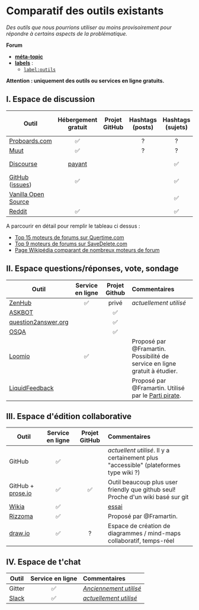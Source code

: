 Comparatif des outils existants
===============================

*Des outils que nous pourrions utiliser au moins provisoirement pour répondre à certains aspects de la problématique.*

**Forum**

- [**méta-topic**](https://github.com/dirtylab/wiki/issues/11)
- [**labels**](https://github.com/dirtylab/wiki/issues/14) :
    - [`label:outils`](https://github.com/dirtylab/wiki/issues?utf8=%E2%9C%93&q=label%3Aoutils+)


**Attention : uniquement des outils ou services en ligne gratuits.**

I. Espace de discussion
-----------------------

| Outil | Hébergement gratuit | Projet GitHub | Hashtags (posts) | Hashtags (sujets) | Arborescence | Vote par catégorie (posts) |
|----------------------------------------------|:------------------:|:-------------:|:----------------:|:----------------:|:---------------------------:|:--------------------------:|
| [Proboards.com](https://www.proboards.com)      | :white_check_mark: | | ?| ?| ?| ?|
| [Muut](https://muut.com)                       | :white_check_mark: | | ?| ?| ?| ?|
| [Discourse](http://www.discourse.org)                       | [payant](https://meta.discourse.org/t/free-hosted-option/9621) | | | :white_check_mark: |  | "like" simple |
| [GitHub](http://github.com/) ([issues](https://github.com/dirtylab/wiki/issues))                     | :white_check_mark: | | | :white_check_mark: |  | "+1" ZenHub |
| [Vanilla Open Source](http://vanillaforums.org/)  | | | | :white_check_mark: |  | :white_check_mark: |
| [Reddit](http://reddit.com/)  | :white_check_mark: | |  | :white_check_mark: | :white_check_mark: |  |
A parcourir en détail pour remplir le tableau ci dessus :

* [Top 15 moteurs de forums sur Quertime.com](http://www.quertime.com/article/15-best-online-forum-platforms-software-free-and-paid/)
* [Top 9 moteurs de forums sur SaveDelete.com](http://savedelete.com/software/best-forum-software-free-and-paid/14592/)
* [Page Wikipédia comparant de nombreux moteurs de forum](https://en.m.wikipedia.org/wiki/Comparison_of_Internet_forum_software)

II. Espace questions/réponses, vote, sondage
--------------------------------------------

| Outil                        |  Service en ligne        | Projet Github | Commentaires |
|------------------------------|:------------------------:|:--------------------:|:--------------------|
| [ZenHub](https://www.zenhub.io/) | :white_check_mark: | privé | *actuellement utilisé* |
| [ASKBOT](https://askbot.com) |                          | :white_check_mark:| |
| [question2answer.org](http://www.question2answer.org) | | :white_check_mark:| |
| [OSQA](http://www.osqa.net)  |                          | :white_check_mark:| |
| [Loomio](https://www.loomio.org/)  | :white_check_mark:  | | Proposé par @Framartin. Possibilité de service en ligne gratuit à étudier. |
| [LiquidFeedback](http://liquidfeedback.org/)  |    |   | Proposé par @Framartin. Utilisé par le [Parti pirate](http://www.partipirate.fr/LiquidFeedback-217). |

III. Espace d'édition collaborative
-----------------------------------

| Outil  |  Service en ligne   | Projet GitHub | Commentaires |
|----------------------------------------------|:--------------------:|:-------------:|:-----------|
| GitHub | :white_check_mark:  |               | *actuellent utilisé*. Il y a certainement plus "accessible" (plateformes type wiki ?) |
| GitHub + [prose.io](http://prose.io) | :white_check_mark:  | :white_check_mark:    | Outil beaucoup plus user friendly que github seul! Proche d'un wiki basé sur git |
| [Wikia](http://www.wikia.com/) | :white_check_mark:  |               | [essai](http://fr.dirtylab.wikia.com/) |
| [Rizzoma](https://rizzoma.com) | :white_check_mark:  |               | Proposé par @Framartin. |
| [draw.io](https://www.draw.io/) | :white_check_mark: | ? | Espace de création de diagrammes / mind-maps collaboratif, temps-réel |

IV. Espace de t'chat
--------------------

| Outil  |  Service en ligne   | Commentaires |
|--------|:--------------------:|:-----------|
| Gitter | :white_check_mark: | [*Anciennement utilisé*]() |
| [Slack](https://slack.com/) | :white_check_mark:  | [*actuellement utilisé*](https://dirtylab.slack.com) |
